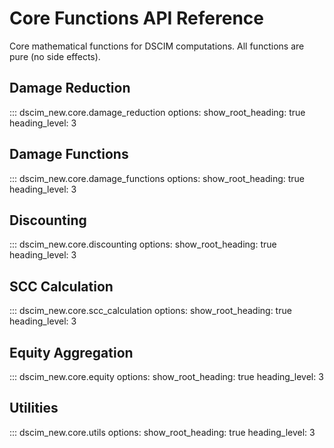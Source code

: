 # Core Functions API Reference

Core mathematical functions for DSCIM computations. All functions are pure (no side effects).

## Damage Reduction

::: dscim_new.core.damage_reduction
    options:
      show_root_heading: true
      heading_level: 3

## Damage Functions

::: dscim_new.core.damage_functions
    options:
      show_root_heading: true
      heading_level: 3

## Discounting

::: dscim_new.core.discounting
    options:
      show_root_heading: true
      heading_level: 3

## SCC Calculation

::: dscim_new.core.scc_calculation
    options:
      show_root_heading: true
      heading_level: 3

## Equity Aggregation

::: dscim_new.core.equity
    options:
      show_root_heading: true
      heading_level: 3

## Utilities

::: dscim_new.core.utils
    options:
      show_root_heading: true
      heading_level: 3
